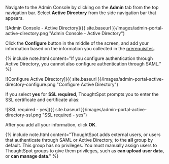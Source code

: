 Navigate to the Admin Console by clicking on the **Admin** tab from the top navigation bar. Select **Active Directory** from the side navigation bar that appears.

![Admin Console - Active Directory]({{ site.baseurl }}/images/admin-portal-active-directory.png "Admin Console - Active Directory")

Click the **Configure** button in the middle of the screen, and add your information based on the information you collected in the [prerequisites](#prerequisites).

{% include note.html content="If you configure authentication through Active Directory, you cannot also configure authentication through SAML." %}

![Configure Active Directory]({{ site.baseurl }}/images/admin-portal-active-directory-configure.png "Configure Active Directory")

If you select **yes** for **SSL required**, ThoughtSpot prompts you to enter the SSL certificate and certificate alias:

![SSL required - yes]({{ site.baseurl }}/images/admin-portal-active-directory-ssl.png "SSL required - yes")

After you add all your information, click **OK**.

{% include note.html content="ThoughtSpot adds external users, or users that authenticate through SAML or Active Directory, to the <strong>all</strong> group by default. This group has no privileges. You must manually assign users to ThoughtSpot groups to give them privileges, such as <strong>can upload user data</strong>, or <strong>can manage data</strong>." %}
